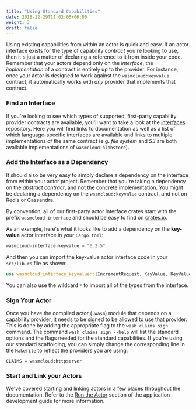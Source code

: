 ```yaml
---
title: "Using Standard Capabilities"
date: 2018-12-29T11:02:05+06:00
weight: 3
draft: false
---
```


Using existing capabilities from within an actor is quick and easy. If an actor interface exists for the type of capability _contract_ you're looking to use, then it's just a matter of declaring a reference to it from inside your code. Remember that your actors depend only on the _interface_, the _implementation_ of a contract is entirely up to the provider. For instance, once your actor is designed to work against the `wasmcloud:keyvalue` contract, it automatically works with _any_ provider that implements that contract.

### Find an Interface

If you're looking to see which types of supported, first-party capability provider contracts are available, you'll want to take a look at the [interfaces](https://github.com/wasmCloud/interfaces/) repository. Here you will find links to documentation as well as a list of which language-specific interfaces are available and links to multiple implementations of the same contract (e.g. _file system_ and _S3_ are both available implementations of `wasmcloud:blobstore`).

### Add the Interface as a Dependency

It should also be very easy to simply declare a dependency on the interface from within your actor project. Remember that you're taking a dependency on the _abstract contract_, and not the concrete implementation. You might be declaring a dependency on the `wasmcloud:keyvalue` contract, and not on Redis or Cassandra.

By convention, all of our first-party actor interface crates start with the prefix `wasmcloud-interface` and should be easy to find on [crates.io](https://crates.io/search?page=1&per_page=10&q=wasmcloud-interface).

As an example, here's what it looks like to add a dependency on the **key-value** actor interface in your `Cargo.toml`:

```rust
wasmcloud-interface-keyvalue = "0.2.5"
```

And then you can import the key-value actor interface code in your `src/lib.rs` file as shown:

```rust
use wasmcloud_interface_keyvalue::{IncrementRequest, KeyValue, KeyValueSender};
```

You can also use the wildcard `*` to import all of the types from the interface.

### Sign Your Actor

Once you have the compiled actor (`.wasm`) module that depends on a capability provider, it needs to be signed to be allowed to use that provider. This is done by adding the appropriate flag to the `wash claims sign` command. The command `wash claims sign --help` will list the standard options and the flags needed for the standard capabilities. If you're using our standard scaffolding, you can simply change the corresponding line in the `Makefile` to reflect the providers you are using:

```make
CLAIMS = wasmcloud:httpserver
```

### Start and Link your Actors

We've covered starting and linking actors in a few places throughout the documentation. Refer to the [Run the Actor](/app-dev/create-actor/run) section of the application development guide for more information.
